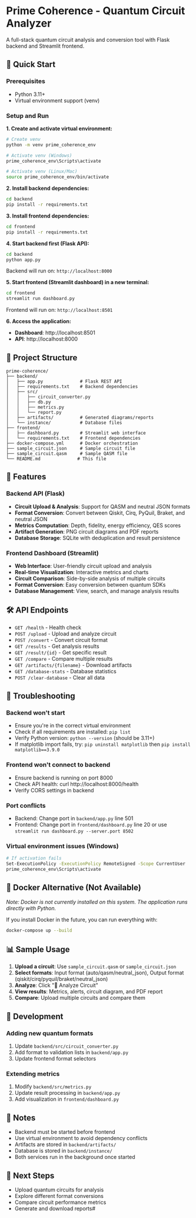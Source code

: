 # Prime Coherence - Quantum Circuit Analyzer

A full-stack quantum circuit analysis and conversion tool with Flask backend and Streamlit frontend.

## 🚀 Quick Start

### Prerequisites
- Python 3.11+
- Virtual environment support (venv)

### Setup and Run

**1. Create and activate virtual environment:**
```bash
# Create venv
python -m venv prime_coherence_env

# Activate venv (Windows)
prime_coherence_env\Scripts\activate

# Activate venv (Linux/Mac)
source prime_coherence_env/bin/activate
```

**2. Install backend dependencies:**
```bash
cd backend
pip install -r requirements.txt
```

**3. Install frontend dependencies:**
```bash
cd frontend
pip install -r requirements.txt
```

**4. Start backend first (Flask API):**
```bash
cd backend
python app.py
```
Backend will run on: `http://localhost:8000`

**5. Start frontend (Streamlit dashboard) in a new terminal:**
```bash
cd frontend
streamlit run dashboard.py
```
Frontend will run on: `http://localhost:8501`

**6. Access the application:**
- **Dashboard**: http://localhost:8501
- **API**: http://localhost:8000

## 📁 Project Structure

```
prime-coherence/
├── backend/
│   ├── app.py              # Flask REST API
│   ├── requirements.txt    # Backend dependencies
│   ├── src/
│   │   ├── circuit_converter.py
│   │   ├── db.py
│   │   ├── metrics.py
│   │   └── report.py
│   ├── artifacts/          # Generated diagrams/reports
│   └── instance/           # Database files
├── frontend/
│   ├── dashboard.py        # Streamlit web interface
│   └── requirements.txt    # Frontend dependencies
├── docker-compose.yml      # Docker orchestration
├── sample_circuit.json     # Sample circuit file
├── sample_circuit.qasm     # Sample QASM file
└── README.md              # This file
```

## 🔧 Features

### Backend API (Flask)
- **Circuit Upload & Analysis**: Support for QASM and neutral JSON formats
- **Format Conversion**: Convert between Qiskit, Cirq, PyQuil, Braket, and neutral JSON
- **Metrics Computation**: Depth, fidelity, energy efficiency, QES scores
- **Artifact Generation**: PNG circuit diagrams and PDF reports
- **Database Storage**: SQLite with deduplication and result persistence

### Frontend Dashboard (Streamlit)
- **Web Interface**: User-friendly circuit upload and analysis
- **Real-time Visualization**: Interactive metrics and charts
- **Circuit Comparison**: Side-by-side analysis of multiple circuits
- **Format Conversion**: Easy conversion between quantum SDKs
- **Database Management**: View, search, and manage analysis results

## 🛠️ API Endpoints

- `GET /health` - Health check
- `POST /upload` - Upload and analyze circuit
- `POST /convert` - Convert circuit format
- `GET /results` - Get analysis results
- `GET /result/{id}` - Get specific result
- `GET /compare` - Compare multiple results
- `GET /artifacts/{filename}` - Download artifacts
- `GET /database-stats` - Database statistics
- `POST /clear-database` - Clear all data

## 🔧 Troubleshooting

### Backend won't start
- Ensure you're in the correct virtual environment
- Check if all requirements are installed: `pip list`
- Verify Python version: `python --version` (should be 3.11+)
- If matplotlib import fails, try: `pip uninstall matplotlib` then `pip install matplotlib==3.9.0`

### Frontend won't connect to backend
- Ensure backend is running on port 8000
- Check API health: curl http://localhost:8000/health
- Verify CORS settings in backend

### Port conflicts
- Backend: Change port in `backend/app.py` line 501
- Frontend: Change port in `frontend/dashboard.py` line 20 or use `streamlit run dashboard.py --server.port 8502`

### Virtual environment issues (Windows)
```bash
# If activation fails
Set-ExecutionPolicy -ExecutionPolicy RemoteSigned -Scope CurrentUser
prime_coherence_env\Scripts\activate
```

## 🐳 Docker Alternative (Not Available)

*Note: Docker is not currently installed on this system. The application runs directly with Python.*

If you install Docker in the future, you can run everything with:
```bash
docker-compose up --build
```

## 📊 Sample Usage

1. **Upload a circuit**: Use `sample_circuit.qasm` or `sample_circuit.json`
2. **Select formats**: Input format (auto/qasm/neutral_json), Output format (qiskit/cirq/pyquil/braket/neutral_json)
3. **Analyze**: Click "🚀 Analyze Circuit"
4. **View results**: Metrics, alerts, circuit diagram, and PDF report
5. **Compare**: Upload multiple circuits and compare them

## 🔧 Development

### Adding new quantum formats
1. Update `backend/src/circuit_converter.py`
2. Add format to validation lists in `backend/app.py`
3. Update frontend format selectors

### Extending metrics
1. Modify `backend/src/metrics.py`
2. Update result processing in `backend/app.py`
3. Add visualization in `frontend/dashboard.py`

## 📝 Notes

- Backend must be started before frontend
- Use virtual environment to avoid dependency conflicts
- Artifacts are stored in `backend/artifacts/`
- Database is stored in `backend/instance/`
- Both services run in the background once started

## 🎯 Next Steps

- Upload quantum circuits for analysis
- Explore different format conversions
- Compare circuit performance metrics
- Generate and download reports#
